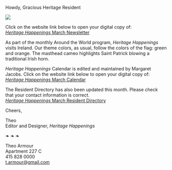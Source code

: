 

<p>Howdy, Gracious Heritage Resident</p>

<img src="images/saint-patrick.png">

<p>Click on the website link below to open your digital copy of:<br>
<a href="" title="Get the gift of the gab!"><i>Heritage Happenings</i> March Newsletter</a></p>

<p>As part of the monthly Around the World program, <i> Heritage Happenings</i> visits Ireland. Our theme colors, as usual, follow the colors of the flag: green and orange. The masthead cameo highlights Saint Patrick blowing a traditional Irish horn.</p>

<p><i>Heritage Happenings</i> Calendar is edited and maintained by Margaret Jacobs. Click on the website link below to open your digital copy of:
<br>
<a href="Can't enjoyed the show without a program!" ><i>Heritage Happenings</i> March Calendar</a></p>

<p>The Resident Directory has also been updated this month. Please check that your contact information is correct.
<br>
<a href="" title="Welcome Candy and Jim"><i>Heritage Happenings</i> March Resident Directory</a></p>

<p>Cheers,</p>
<p>Theo<br>
Editor and Designer, <i>Heritage Happenings</i></p>

❧ ❧ ❧

Theo Armour  
Apartment 227 C  
415 828 0000  
t.armour@gmail.com  

